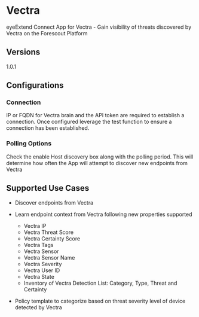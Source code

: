 # Vectra
eyeExtend Connect App for Vectra - Gain visibility of threats discovered by Vectra on the Forescout Platform

## Versions
1.0.1

## Configurations
### Connection
IP or FQDN for Vectra brain and the API token are required to establish a connection. Once configured leverage the test function to ensure a connection has been established.
### Polling Options
Check the enable Host discovery box along with the polling period. This will determine how often the App will attempt to discover new endpoints from Vectra

## Supported Use Cases
* Discover endpoints from Vectra
* Learn endpoint context from Vectra following new properties supported
  * Vectra IP
  * Vectra Threat Score
  * Vectra Certainty Score
  * Vectra Tags
  * Vectra Sensor
  * Vectra Sensor Name
  * Vectra Severity
  * Vectra User ID
  * Vectra State
  * Inventory of Vectra Detection List: Category, Type, Threat and Certainty

* Policy template to categorize based on threat severity level of device detected by Vectra
